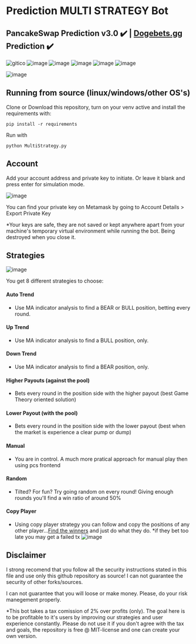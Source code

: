 <p align="justify">

 # Prediction MULTI STRATEGY Bot 



## PancakeSwap Prediction v3.0 :heavy_check_mark: | [Dogebets.gg](https://dogebets.gg/) Prediction :heavy_check_mark:
  ![gitico](https://user-images.githubusercontent.com/85583249/155407175-7fa0e06f-7679-4918-b6e6-ad079b75019a.png)
![image](https://img.shields.io/github/issues/parames3010/PCS-PREDICTION-MULTI_STRATEGY-BOT)
![image](https://img.shields.io/github/forks/parames3010/PCS-PREDICTION-MULTI_STRATEGY-BOT)
![image](https://img.shields.io/github/stars/parames3010/PCS-PREDICTION-MULTI_STRATEGY-BOT)
![image](https://img.shields.io/github/license/parames3010/PCS-PREDICTION-MULTI_STRATEGY-BOT)
![image](https://img.shields.io/badge/python-3.8.10-brightgreen)
  
![image](https://user-images.githubusercontent.com/85583249/155422019-0f044c3f-8837-4279-9e5d-089bb3c9ad8c.png)

## Running from source (linux/windows/other OS's)

Clone or Download this repository, turn on your venv active and install the requirements with:

```pip install -r requirements```

Run with

```python MultiStrategy.py``` 

## Account

Add your account address and private key to initiate. Or leave it blank and press enter for simulation mode.

![image](https://user-images.githubusercontent.com/85583249/155382562-8ad94765-854f-423c-81e7-213b980577de.png)

You can find your private key on Metamask by going to Account Details > Export Private Key

*Your keys are safe, they are not saved or kept anywhere apart from your machine's temporary virtual environment while running the bot. Being destroyed when you close it.

## Strategies
![image](https://user-images.githubusercontent.com/85583249/155391390-76946fe3-2ff2-481d-98aa-e7677ae39ff4.png)


You get 8 different strategies to choose:

#### Auto Trend

- Use MA indicator analysis to find a BEAR or BULL position, betting every round.

#### Up Trend

- Use MA indicator analysis to find a BULL position, only.

#### Down Trend

- Use MA indicator analysis to find a BEAR position, only.

#### Higher Payouts (against the pool)

- Bets every round in the position side with the higher payout (best Game Theory oriented solution)

#### Lower Payout (with the pool)

- Bets every round in the position side with the lower payout (best when the market is experience a clear pump or dump)

#### Manual

- You are in control. A much more pratical approach for manual play then using pcs frontend

#### Random

- Tilted? For fun? Try going random on every round! Giving enough rounds you'll find a win ratio of around 50%

#### Copy Player

- Using copy player strategy you can follow and copy the positions of any other player...[Find the winners](https://pancakeswap.finance/prediction/leaderboard) and just do what they do. *if they bet too late you may get a failed tx
![image](https://user-images.githubusercontent.com/85583249/155389016-7ff263de-9cf0-4477-8417-948c5cb1ec65.png)


## Disclaimer 
I strong recomend that you follow all the security instructions stated in this file and use only this github repository as source! I can not guarantee the security of other forks/sources.

I can not guarantee that you will loose or make money. Please, do your risk manegement properly.

*This bot takes a tax comission of 2% over profits (only). The goal here is to be profitable to it's users by improving our strategies and user experience constantly. Please do not use it if you don't agree with the tax and goals, the repository is free @ MIT-license and one can create your own version.

</p>
